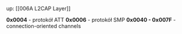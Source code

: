 up: [[006A L2CAP Layer]]

**0x0004** - protokół ATT
**0x0006** - protokół SMP
**0x0040 - 0x007F** - connection-oriented channels

